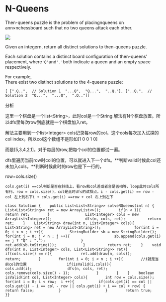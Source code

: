# N-Queens

Then-queens puzzle is the problem of placingnqueens on ann×nchessboard such that no two queens attack each other.

![](https://leetcode.com/static/images/problemset/8-queens.png)

Given an integern, return all distinct solutions to then-queens puzzle.

Each solution contains a distinct board configuration of then-queens' placement, where`'Q'`and`'.'`both indicate a queen and an empty space respectively.

For example,  
There exist two distinct solutions to the 4-queens puzzle:

```text
[ [".Q..",  // Solution 1  "...Q",  "Q...",  "..Q."], ["..Q.",  // Solution 2  "Q...",  "...Q",  ".Q.."]]
```

分析

这里一个棋盘是一个list&lt;String&gt;，此时col是一个String.解法有N个棋盘放置。所以dfs里每次row到底就是一个棋盘加入ret。

解法主要用到一个list&lt;Integer&gt; cols记录每row的col。这个cols每次加入试探的col index。所以col这个数组不是形如\[1 0 0 1 0\]

而是\[5,3,4,2,1\]。对于每层的row,把每个col的位置都试一遍。

dfs里遍历当前row时col的位置，可以就进入下一个dfs。**判断valid时候此col还未加入cols，**判断时候此时的row也是下一行的，

row=cols.size\(\)

```text
cols.get(i) ==col判断是否在斜线上，看row和col差或者合是否相等，loop此时cols所有行。row = cols.size()，col是此时dfs的试探点。i - cols.get(i) == row - col 左上到右下i + cols.get(i) ==row + col 右上到左下
```

```text
class Solution {    public List<List<String>> solveNQueens(int n) {        List<List<String>> ret = new ArrayList<>();        if(n < 1){            return ret;        }                List<Integer> cols = new ArrayList<Integer>();               dfs(n, cols, ret);          return ret;    }    List<String> draw(int n, List<Integer> cols){        List<String> ret = new ArrayList<String>();               for(int i = 0; i < n ; i ++){            StringBuilder sb = new StringBuilder();                for(int j = 0; j < n ; j ++){                    sb.append(cols.get(i) == j ? "Q" : ".");                }                ret.add(sb.toString());            }          return ret;    }    void dfs(int n, List<Integer> cols, List<List<String>> ret){        if(cols.size() == n){             ret.add(draw(n, cols));                return;        }        for(int i = 0; i < n ; i ++){        //i就是当前col的位置                  if(isValid(i,cols)){                cols.add(i);                dfs(n, cols, ret);                cols.remove(cols.size() - 1);            }        }    }    boolean isValid(int col, List<Integer> cols){        int row = cols.size();        for(int i = 0; i < row;  i ++){           if(cols.get(i) == col || cols.get(i) - i == col - row || cols.get(i) + i == col + row) {               return false;           }                    }        return true;    }}
```


